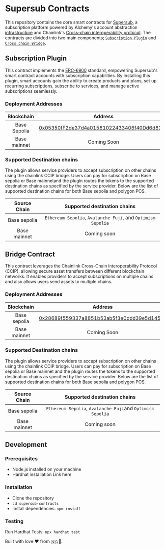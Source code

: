 # Supersub Contracts

This repository contains the core smart contracts for [Supersub](https://supersub.vercel.app/), a subscription platform powered by Alchemy's account abstraction [infrastructure](https://www.alchemy.com/account-abstraction-infrastructure) and Chainlink's [Cross-chain interoperability protocol](https://chain.link/cross-chain). The contracts are divided into two main components; [`Subscription Plugin`](contracts/SubscriptionPlugin.sol) and [`Cross chain Bridge`](contracts/CCIP.sol).

## Subscription Plugin

This contract implements the [ERC-6900](https://eips.ethereum.org/EIPS/eip-6900) standard, empowering Supersub's smart contract accounts with subscription capabilities. By installing this plugin, smart accounts gain the ability to create products and plans, set up recurring subscriptions, subscribe to services, and manage active subscriptions seamlessly.

### Deployment Addresses

|  Blockchain  |                                                            Address                                                            |
| :----------: | :---------------------------------------------------------------------------------------------------------------------------: |
| Base Sepolia | [0x05350fF2de37d4a01581022433406f40Dd6d8352](https://sepolia.basescan.com/address/0x05350fF2de37d4a01581022433406f40Dd6d8352) |
| Base mainnet |                                                          Coming Soon                                                          |

### Supported Destination chains

The plugin allows service providers to accept subscription on other chains using the chainlink CCIP bridge. Users can pay for subscription on Base sepolia or Base mainnetand the plugin routes the tokens to the supported destination chains as specified by the service provider. Below are the list of supported destination chains for both Base sepolia and polygon POS.

| Source Chain |                 Supported destination chains                 |
| :----------: | :----------------------------------------------------------: |
| Base sepolia | `Ethereum Sepolia`, `Avalanche Fuji`, and `Optimism Sepolia` |
| Base mainnet |                         Coming soon                          |

## Bridge Contract

This contract leverages the Chainlink Cross-Chain Interoperability Protocol (CCIP), allowing secure asset transfers between different blockchain networks. It enables providers to accept subscriptions on multiple chains and also allows users send assets to multiple chains.

### Deployment Addresses

|  Blockchain  |                                                            Address                                                            |
| :----------: | :---------------------------------------------------------------------------------------------------------------------------: |
| Base sepolia | [0x28689f559337a8851b53ab5f3e0ddd39e5d145eb](https://sepolia.basescan.com/address/0x28689f559337a8851b53ab5f3e0ddd39e5d145eb) |
| Base mainnet |                                                          Coming Soon                                                          |

### Supported Destination chains

The plugin allows service providers to accept subscription on other chains using the chainlink CCIP bridge. Users can pay for subscription on Base sepolia or Base mainnet and the plugin routes the tokens to the supported destination chains as specified by the service provider. Below are the list of supported destination chains for both Base sepolia and polygon POS.

| Source Chain |                Supported destination chains                |
| :----------: | :--------------------------------------------------------: |
| Base sepolia | `Ethereum Sepolia`, `Avalanche Fuji`and `Optimism Sepolia` |
| Base mainnet |                        Coming soon                         |

## Development

### Prerequisites

- Node.js installed on your machine
- Hardhat installation Link here

### Installation

- Clone the repository
- `cd supersub-contracts`
- Install dependencies: `npm install`

### Testing

Run Hardhat Tests:
`npx hardhat test`

Built with love ❤️ from 🇳🇬🚀.
